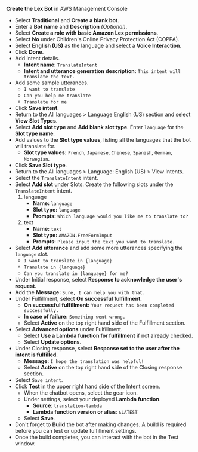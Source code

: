 **Create the Lex Bot** in AWS Management Console
- Select **Traditional** and **Create a blank bot**.
- Enter a **Bot name** and **Description** *(Optional)*.
- Select **Create a role with basic Amazon Lex permissions**.
- Select **No** under Children's Online Privacy Protection Act (COPPA).
- Select **English (US)** as the language and select a **Voice Interaction**.
- Click **Done**.
- Add intent details.
	- **Intent name**: `TranslateIntent`
	- **Intent and utterance generation description:** `This intent will translate the text.`
- Add some sample utterances.
	- `I want to translate`
	- `Can you help me translate`
	- `Translate for me`
- Click **Save intent**.
- Return to the All languages > Language English (US) section and select **View Slot Types**.
- Select **Add slot type** and **Add blank slot type**. Enter `language` for the **Slot type name**.
- Add values to the **Slot type values**, listing all the languages that the bot will translate for.
	- **Slot type values:** `French`, `Japanese`, `Chinese`, `Spanish`, `German`, `Norwegian`.
- Click **Save Slot type**.
- Return to the All languages > Language: English (US) > View Intents.
- Select the `TranslateIntent` intent.
- Select **Add slot** under Slots. Create the following slots under the `TranslateIntent` intent.
	1. language
		- **Name:** `language`
		- **Slot type:** `language`
		- **Prompts:** `Which language would you like me to translate to?`
	2. text
		- **Name:** `text`
		- **Slot type:** `AMAZON.FreeFormInput`
		- **Prompts:** `Please input the text you want to translate.`
- Select **Add utterance** and add some more utterances specifying the `language` slot.
	- `I want to translate in {language}`
	- `Translate in {language}`
	- `Can you translate in {language} for me?`	
- Under Initial response, select **Response to acknowledge the user's request**.
- Add the **Message:** `Sure, I can help you with that.`
- Under Fulfillment, select **On successful fulfillment**.
	- **On successful fulfillment:** `Your request has been completed successfully.`
	- **In case of failure:** `Something went wrong.`
	- Select **Active** on the top right hand side of the Fulfillment section.
- Select **Advanced options** under Fulfillment.
	- Select **Use a Lambda function for fulfillment** if not already checked.
	- Select **Update options**.
- Under Closing response, select **Response set to the user after the intent is fulfilled**.
	- **Message:** `I hope the translation was helpful!`
	- Select **Active** on the top right hand side of the Closing response section.
- Select `Save intent`.
- Click **Test** in the upper right hand side of the Intent screen.
	- When the chatbot opens, select the gear icon.
	- Under settings, select your deployed **Lambda function**.
		- **Source**: `translation-lambda`
		- **Lambda function version or alias**: `$LATEST`
	- Select **Save**.
- Don't forget to **Build** the bot after making changes. A build is required before you can test or update fulfillment settings.
- Once the build completes, you can interact with the bot in the Test window.
